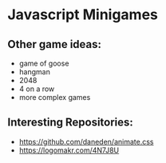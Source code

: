 # Javascript Minigames

## Other game ideas:

- game of goose
- hangman
- 2048
- 4 on a row
- more complex games

## Interesting Repositories:
- https://github.com/daneden/animate.css
- https://logomakr.com/4N7J8U